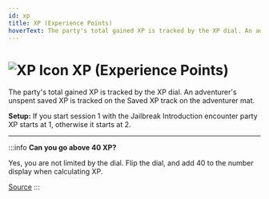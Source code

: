 ```yaml
---
id: xp
title: XP (Experience Points)
hoverText: The party's total gained XP is tracked by the XP dial. An adventurer's unspent saved XP is tracked on the Saved XP track on the adventurer mat.
---
```


# <img src="/icons/xp.svg" alt="XP Icon" /> XP (Experience Points)

The party's total gained XP is tracked by the XP dial. An adventurer's unspent saved XP is tracked on the Saved XP track on the adventurer mat.

**Setup:** If you start session 1 with the Jailbreak Introduction encounter party XP starts at 1, otherwise it starts at 2.

---

:::info
**Can you go above 40 XP?**

Yes, you are not limited by the dial. Flip the dial, and add 40 to the number display when calculating XP.

<a href="https://discord.com/channels/273472391403798528/734891265690304634/1329516699229229107" target="_blank">Source</a>
:::
